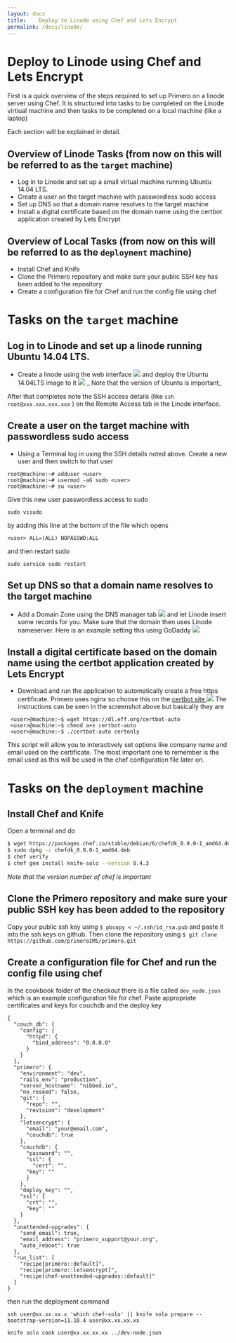 ```yaml
---
layout: docs
title:    Deploy to Linode using Chef and Lets Encrypt
permalink: /docs/linode/
---
```


Deploy to Linode using Chef and Lets Encrypt
============================================

First is a quick overview of the steps required to set up Primero on a linode server using Chef. It is structured into tasks to be completed on the Linode virtiual machine and then tasks to be completed on a local machine (like a laptop) 

Each section will be explained in detail.

Overview of Linode Tasks (from now on this will be referred to as the `target` machine)
---------------------------------------------------------------------------------------

 - Log in to Linode and set up a small virtual machine running Ubuntu 14.04 LTS. 
 - Create a user on the target machine with passwordless sudo access
 - Set up DNS so that a domain name resolves to the target machine
 - Install a digital certificate based on the domain name using the certbot application created by Lets Encrypt


Overview of Local Tasks (from now on this will be referred to as the `deployment` machine)
------------------------------------------------------------------------------------------

 - Install Chef and Knife
 - Clone the Primero repository and make sure your public SSH key has been added to the repository
 - Create a configuration file for Chef and run the config file using chef


Tasks on the `target` machine
=============================

## Log in to Linode and set up a linode running Ubuntu 14.04 LTS. 

- Create a linode using the web interface <img src="{{site.baseurl}}/docs/img/linode/2048.png"> and deploy the Ubuntu 14.04LTS image to it <img src="{{site.baseurl}}/docs/img/linode/1404.png"> 
_ Note that the version of Ubuntu is important_

After that completes note the SSH access details (like `ssh root@xxx.xxx.xxx.xxx` ) on the Remote Access tab in the Linode interface.

## Create a user on the target machine with passwordless sudo access

- Using a Terminal log in using the SSH details noted above. Create a new user and then switch to that user

```
root@machine:~# adduser <user>
root@machine:~# usermod -aG sudo <user>
root@machine:~# su <user>
```
Give this new user passwordless access to sudo

```
sudo visudo
```

by adding this line at the bottom of the file which opens

```
<user> ALL=(ALL) NOPASSWD:ALL
```

and then restart sudo 

```
sudo service sudo restart
```

## Set up DNS so that a domain name resolves to the target machine

- Add a Domain Zone using the DNS manager tab <img src="{{site.baseurl}}/docs/img/linode/dns.png"> and let Linode insert some records for you. Make sure that the domain then uses Linode nameserver. Here is an example setting this using GoDaddy <img src="{{site.baseurl}}/docs/img/linode/godaddy.png">

## Install a digital certificate based on the domain name using the certbot application created by Lets Encrypt

 - Download and run the application to automatically create a free https certificate. Primero uses nginx so choose this on the <a href="https://certbot.eff.org/">certbot site </a><img src="{{site.baseurl}}/docs/img/linode/certbot.png">
The instructions can be seen in the screenshot above but basically they are


```
 <user>@machine:~$ wget https://dl.eff.org/certbot-auto
 <user>@machine:~$ chmod a+x certbot-auto
 <user>@machine:~$ ./certbot-auto certonly
```

This script will allow you to interactively set options like company name and email used on the certificate. The most important one to remember is the email used as this will be used in the chef configuration file later on.


Tasks on the `deployment` machine
=============================

## Install Chef and Knife

Open a terminal and do

```sh
$ wget https://packages.chef.io/stable/debian/6/chefdk_0.9.0-1_amd64.deb
$ sudo dpkg -i chefdk_0.9.0-1_amd64.deb
$ chef verify
$ chef gem install knife-solo --version 0.4.3
```

_Note that the version number of chef is important_


## Clone the Primero repository and make sure your public SSH key has been added to the repository

Copy your public ssh key using `$ pbcopy < ~/.ssh/id_rsa.pub` and paste it into the ssh keys on github. Then clone the repository
using `$ git clone https://github.com/primeroIMS/primero.git`


## Create a configuration file for Chef and run the config file using chef

In the cookbook folder of the checkout there is a file called `dev_node.json` which is an example configuration file for chef. Paste appropriate certificates and keys for couchdb and the deploy key


```
{
  "couch_db": {
    "config": {
      "httpd": {
        "bind_address": "0.0.0.0"
      }
    }
  },
  "primero": {
    "environment": "dev",
    "rails_env": "production",
    "server_hostname": "nibbed.io",
    "no_reseed": false,
    "git": {
      "repo": "",
      "revision": "development"
    },
    "letsencrypt": {
      "email": "your@email.com",
      "couchdb": true
    },
    "couchdb": {
      "password": "",
      "ssl": {
        "cert": "",
      "key": ""
      }
    },
    "deploy_key": "",
    "ssl": {
      "crt": "",
      "key": ""
    }
  },
  "unattended-upgrades": {
    "send_email": true,
    "email_address": "primero_support@your.org",
    "auto_reboot": true
  },
  "run_list": [ 
    "recipe[primero::default]",
    "recipe[primero::letsencrypt]", 
    "recipe[chef-unattended-upgrades::default]" 
  ]
}
```

then run the deployment command

```
ssh user@xx.xx.xx.x 'which chef-solo' || knife solo prepare --bootstrap-version=11.10.4 user@xx.xx.xx.xx

knife solo cook user@xx.xx.xx.xx ../dev-node.json
```

